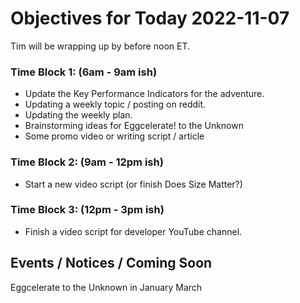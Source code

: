 # Objectives for Today 2022-11-07

Tim will be wrapping up by before noon ET.

### Time Block 1: (6am - 9am ish)
- Update the Key Performance Indicators for the adventure.
- Updating a weekly topic / posting on reddit.
- Updating the weekly plan.
- Brainstorming ideas for Eggcelerate! to the Unknown
- Some promo video or writing script / article

### Time Block 2: (9am - 12pm ish)
- Start a new video script (or finish Does Size Matter?)

### Time Block 3: (12pm - 3pm ish)
- Finish a video script for developer YouTube channel.

## Events / Notices / Coming Soon

Eggcelerate to the Unknown in January March
